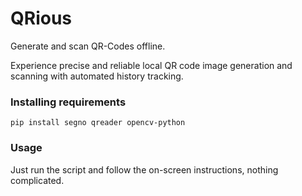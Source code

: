 # QRious
Generate and scan QR-Codes offline.

Experience precise and reliable local QR code image generation and scanning with automated history tracking.

### Installing requirements
```
pip install segno qreader opencv-python
```
### Usage
Just run the script and follow the on-screen instructions, nothing complicated.
